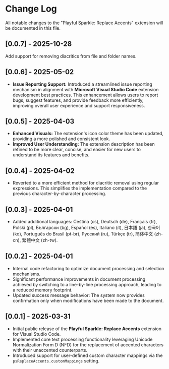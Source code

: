 # Change Log

All notable changes to the "Playful Sparkle: Replace Accents" extension will be documented in this file.

## [0.0.7] - 2025-10-28

Add support for removing diacritics from file and folder names.

## [0.0.6] - 2025-05-02

* **Issue Reporting Support:** Introduced a streamlined issue reporting mechanism in alignment with **Microsoft Visual Studio Code** extension development best practices. This enhancement allows users to report bugs, suggest features, and provide feedback more efficiently, improving overall user experience and support responsiveness.

## [0.0.5] - 2025-04-03

* **Enhanced Visuals:** The extension's icon color theme has been updated, providing a more polished and consistent look.
* **Improved User Understanding:** The extension description has been refined to be more clear, concise, and easier for new users to understand its features and benefits.

## [0.0.4] - 2025-04-02

* Reverted to a more efficient method for diacritic removal using regular expressions. This simplifies the implementation compared to the previous character-by-character processing.

## [0.0.3] - 2025-04-01

* Added additional languages: Čeština (cs), Deutsch (de), Français (fr), Polski (pl), Български (bg), Español (es), Italiano (it), 日本語 (ja), 한국어 (ko), Português do Brasil (pt-br), Русский (ru), Türkçe (tr), 简体中文 (zh-cn), 繁體中文 (zh-tw).

## [0.0.2] - 2025-04-01

* Internal code refactoring to optimize document processing and selection mechanisms.
* Significant performance improvements in document processing achieved by switching to a line-by-line processing approach, leading to a reduced memory footprint.
* Updated success message behavior: The system now provides confirmation only when modifications have been made to the document.

## [0.0.1] - 2025-03-31

* Initial public release of the **Playful Sparkle: Replace Accents** extension for Visual Studio Code.
* Implemented core text processing functionality leveraging Unicode Normalization Form D (NFD) for the replacement of accented characters with their unaccented counterparts.
* Introduced support for user-defined custom character mappings via the `psReplaceAccents.customMappings` setting.
